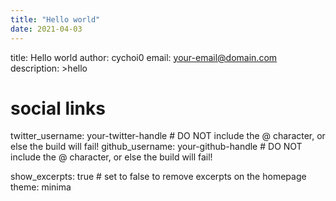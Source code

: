 ```yaml
---
title: "Hello world"
date: 2021-04-03
---
```

title: Hello world
author: cychoi0
email: your-email@domain.com
description: >hello  
# social links
twitter_username: your-twitter-handle # DO NOT include the @ character, or else the build will fail!
github_username:  your-github-handle # DO NOT include the @ character, or else the build will fail!

show_excerpts: true # set to false to remove excerpts on the homepage
theme: minima
